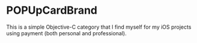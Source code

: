 # POPUpCardBrand

This is a simple Objective-C category that I find myself for my iOS projects using payment (both personal and professional).


